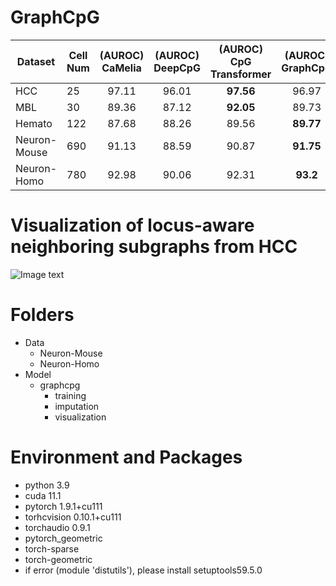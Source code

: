 # GraphCpG

| Dataset      | Cell Num | (AUROC) CaMelia | (AUROC) DeepCpG | (AUROC) CpG Transformer | (AUROC) GraphCpG |
|--------------|----------|:---------------:|:---------------:|:-----------------------:|:----------------:|
| HCC          |    25    |      97.11      |      96.01      |        **97.56**        |       96.97      |
| MBL          |    30    |      89.36      |      87.12      |        **92.05**        |       89.73      |
| Hemato       |   122    |      87.68      |      88.26      |          89.56          |     **89.77**    |
| Neuron-Mouse |   690    |      91.13      |      88.59      |          90.87          |     **91.75**    |
| Neuron-Homo  |   780    |      92.98      |      90.06      |          92.31          |     **93.2**     |

# Visualization of locus-aware neighboring subgraphs from HCC
![Image text](https://raw.github.com/yuzhong-deng/visualization.png)

# Folders
- Data
  - Neuron-Mouse
  - Neuron-Homo
- Model
  - graphcpg
    - training
    - imputation
    - visualization
 
# Environment and Packages

- python 3.9
- cuda 11.1
- pytorch 1.9.1+cu111
- torhcvision 0.10.1+cu111
- torchaudio 0.9.1
- pytorch_geometric
- torch-sparse
- torch-geometric
- if error (module 'distutils'), please install setuptools59.5.0


